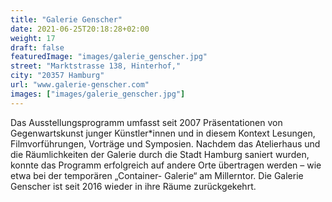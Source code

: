 ```yaml
---
title: "Galerie Genscher"
date: 2021-06-25T20:18:28+02:00
weight: 17
draft: false
featuredImage: "images/galerie_genscher.jpg"
street: "Marktstrasse 138, Hinterhof,"
city: "20357 Hamburg"
url: "www.galerie-genscher.com"
images: ["images/galerie_genscher.jpg"]
---
```


Das Ausstellungsprogramm umfasst seit 2007 Präsentationen von Gegenwartskunst junger Künstler*innen und in diesem Kontext Lesungen,
Filmvorführungen, Vorträge und Symposien. Nachdem das Atelierhaus und die Räumlichkeiten der Galerie durch die Stadt Hamburg saniert
wurden, konnte das Programm erfolgreich auf andere Orte übertragen werden – wie etwa bei der temporären „Container- Galerie“ am Millerntor. 
Die Galerie Genscher ist seit 2016 wieder in ihre Räume zurückgekehrt.

